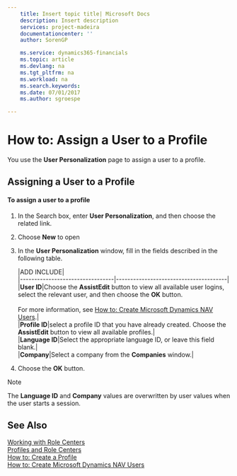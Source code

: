 ```yaml
---
    title: Insert topic title| Microsoft Docs
    description: Insert description
    services: project-madeira
    documentationcenter: ''
    author: SorenGP

    ms.service: dynamics365-financials
    ms.topic: article
    ms.devlang: na
    ms.tgt_pltfrm: na
    ms.workload: na
    ms.search.keywords:
    ms.date: 07/01/2017
    ms.author: sgroespe

---
```

# How to: Assign a User to a Profile
You use the **User Personalization** page to assign a user to a profile.  
  
## Assigning a User to a Profile  
  
#### To assign a user to a profile  
  
1.  In the Search box, enter **User Personalization**, and then choose the related link.  
  
2.  Choose **New** to open  
  
3.  In the **User Personalization** window, fill in the fields described in the following table.  
  
    |ADD INCLUDE<!--[!INCLUDE[bp_tablefield](../../includes/bp_tabledescription_md.md)]-->|  
    |---------------------------------|---------------------------------------|  
    |**User ID**|Choose the **AssistEdit** button to view all available user logins, select the relevant user, and then choose the **OK** button.<br /><br /> For more information, see [How to: Create Microsoft Dynamics NAV Users](../How%20to:%20Create%20Microsoft%20Dynamics%20NAV%20Users.md).|  
    |**Profile ID**|select a profile ID that you have already created. Choose the **AssistEdit** button to view all available profiles.|  
    |**Language ID**|Select the appropriate language ID, or leave this field blank.|  
    |**Company**|Select a company from the **Companies** window.|  
  
4.  Choose the **OK** button.  
  
> [!NOTE]  
>  The **Language ID** and **Company** values are overwritten by user values when the user starts a session.  
  
## See Also  
 [Working with Role Centers](../working-with-role-centers.md)   
 [Profiles and Role Centers](../profiles-and-role-centers.md)   
 [How to: Create a Profile](../how-to-create-a-profile.md)   
 [How to: Create Microsoft Dynamics NAV Users](../How%20to:%20Create%20Microsoft%20Dynamics%20NAV%20Users.md)